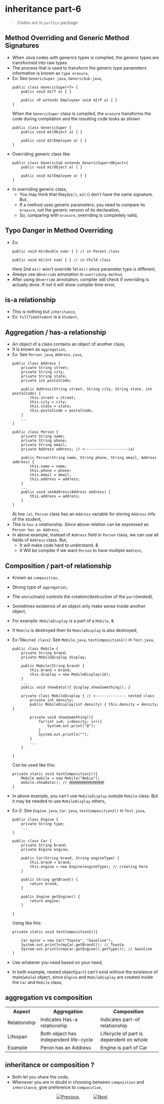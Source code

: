 
# inheritance part-6
> Codes are in `partSix` package


## Method Overriding and Generic Method Signatures
- When Java codes with generics types is compiled, the generic types are transformed into raw types
- The process that is used to transform the generic type parameters information is known as `type erasure`,
- Ex: See `GenericSuper.java`, `GenericSub.java`,
    ```
    public class GenericSuper<T> {
        public void m1(T a) { }
    
        public <P extends Employee> void m2(P a) { }
    }
    ```
    When the `GenericSuper` class is compiled, the `erasure` transforms the code during compilation and the resulting code looks as shown
    ```
    public class GenericSuper {
        public void m1(Object a) { }
    
        public void m2(Employee a) { }
    }
    ```
- Overriding generic class like:
    ```
    public class GenericSub extends GenericSuper<Object>{
        public void m1(Object a) { }
    
        public void m2(Employee a) { }
    }
    ```
- In overriding generic class,
  - You may think that they(`m1()`, `m2()`) don't have the same signature. But,
  - If a method uses generic parameters, you need to compare its `erasure`, not the generic version of its declaration,
  - So, comparing with `erasure`, overriding is completely valid,


## Typo Danger in Method Overriding
- Ex:
  ```
  public void m1(double num) { } // in Parent class
  ```
  ```
  public void m1(int num) { } // in Child class
  ```
  Here 2nd `m1()` won't override 1st `m1()` since parameter type is different,
- Always use `@Override` annotation in `overriding-method`,
- After using `@Override` annotation, compiler will check if overriding is actually done. If not it will show compile-time error,

## is-a relationship
- This is nothing but `inheritance`,
- Ex: `FullTimeStudent` is a `Student`,

## Aggregation / has-a relationship
- An object of a class contains an object of another class,
- It is known as `aggregation`,
- Ex: See `Person.java`, `Address.java`,
  ```
  public class Address {
      private String street;
      private String city;
      private String state;
      private int postalCode;
  
      public Address(String street, String city, String state, int postalCode) {
          this.street = street;
          this.city = city;
          this.state = state;
          this.postalCode = postalCode;
      }
      ...
  }
  ```
  ```
  public class Person {
      private String name;
      private String phone;
      private String email;
      private Address address; // <--------------------(a)
  
      public Person(String name, String phone, String email, Address address) {
          this.name = name;
          this.phone = phone;
          this.email = email;
          this.address = address;
      }
      ...
      public void setAddress(Address address) {
          this.address = address;
      }
  }
  
  ```
  At line `(a)`, `Person` class has an `Address` variable for storing `Address` info of the student,
- This is `has-a` relationship. Since above relation can be expressed as `Person has an Address`,
- In above example, instead of `Address` field in `Person` class, we can use all fields of `Address` class. But,
  - It will make code hard to understand, &
  - It Will be complex if we want `Person` to have multiple `Address`,

## Composition / part-of relationship
- Known as `composition`,
- Strong type of `aggregation`,
- The `whole`(main) controls the creation/destruction of the `part`(nested),
- Sometimes existence of an object only make sense inside another object,
- For example: `MobileDisplay` is a part of a `Mobile`, & 
- If `Mobile` is destroyed then its `MobileDisplay` is also destroyed,
- Ex-1(`Nested class`): See `Mobile.java`, `testComposition1()` in `Test.java`,
  ```
  public class Mobile {
      private String brand;
      private MobileDisplay display;
  
      public Mobile(String brand) {
          this.brand = brand;
          this.display = new MobileDisplay(16);
      }
      ...
      public void showData(){ display.showSomething(); }
  
      private class MobileDisplay { // <-------------- nested class
          private int density;
          public MobileDisplay(int density) { this.density = density; }
  
          private void showSomething(){
              for(int i=0; i<density; i++){
                  System.out.print("@");
              }
              System.out.println("");
          }
          ...
      }
  
  }
  ```
  Can be used like this:
  ```
  private static void testComposition1(){
      Mobile mobile = new Mobile("Nokia");
      mobile.showData(); // @@@@@@@@@@@@@@@@
  }
  ```
- In above example, you can't use `MobileDisplay` outside `Mobile` class. But it may be needed to use `MobileDisplay` others,

- Ex-2: See `Engine.java`, `Car.java`, `testComposition2()` in `Test.java`,
  ```
  public class Engine {
      private String type;
      ...
  }
  ```
  ```
  public class Car {
      private String brand;
      private Engine engine;
  
      public Car(String brand, String engineType) {
          this.brand = brand;
          this.engine = new Engine(engineType); // creating here
      }
  
      public String getBrand() {
          return brand;
      }
  
      public Engine getEngine() {
          return engine;
      }
  
  }
  ```
  Using like this:
  ```
  private static void testComposition2(){
  
      Car myCar = new Car("Toyota", "Gasoline");
      System.out.println(myCar.getBrand()); // Toyota
      System.out.println(myCar.getEngine().getType()); // Gasoline
  }
  ```
- Use whatever you need based on your need,
- In both example, nested object(`part`) can't exist without the existence of main(`whole`) object, since `Engine` and `MobileDisplay` are created inside the `Car` and `Mobile` class,

## aggregation vs composition
<table>

<tr>
  <th>Aspect</th>
  <th>Aggregation</th>
  <th>Composition</th>
</tr>

<tr>
  <td>Relationship</td>
  <td>Indicates Has-a relationship</td>
  <td>Indicates part-of relationship</td>
</tr>

<tr>
<td>Lifespan</td>
<td>Both object has independent life-cycle</td>
<td>Lifecycle of part is dependent on whole</td>
</tr>

<tr>
<td>Example</td>
<td>Peron has an Address</td>
<td>Engine is part of Car</td>
</tr>

</table>

## inheritance or composition ?
- Both let you share the code,
- Whenever you are in doubt in choosing between `composition` and `inheritance`, give preference to `composition`,

    
    
    



<!-- bottom_nav_bar_1243 -->
<div align="center">
<a href="https://github.com/abusaeed2433/JavaInREADME/tree/main/inheritance/part5/">
    <img src="https://img.shields.io/badge/◀%20Previous-blue?style=for-the-badge" alt="Previous">
</a>
&nbsp;&nbsp;&nbsp;&nbsp;&nbsp;&nbsp;&nbsp;&nbsp;&nbsp;&nbsp;
<a href="https://github.com/abusaeed2433/JavaInREADME/tree/main/inheritance/part7/">
    <img src="https://img.shields.io/badge/Next%20▶-blue?style=for-the-badge" alt="Next">
</a>
</div>
<!-- bottom_nav_bar_1243 -->
    